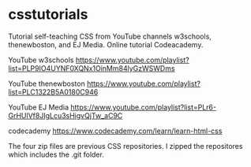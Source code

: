 # csstutorials
Tutorial self-teaching CSS from YouTube channels w3schools, thenewboston, and EJ Media.  Online tutorial Codeacademy.

YouTube w3schools https://www.youtube.com/playlist?list=PLP9IO4UYNF0XQNx1OinMm84lyGzWSWDms

YouTube thenewboston https://www.youtube.com/playlist?list=PLC1322B5A0180C946

YouTube EJ Media https://www.youtube.com/playlist?list=PLr6-GrHUlVf8JIgLcu3sHigvQjTw_aC9C

codecademy https://www.codecademy.com/learn/learn-html-css

The four zip files are previous CSS repositories.  I zipped the repositores which includes the .git folder.
